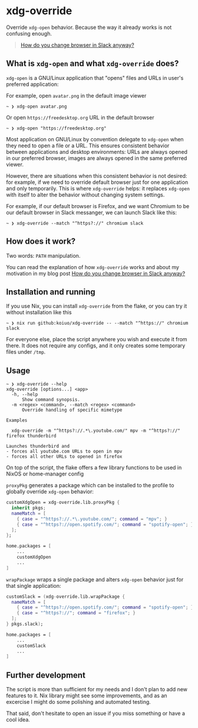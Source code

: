 # xdg-override

Override `xdg-open` behavior. Because the way it already works is not confusing enough.

> [How do you change browser in Slack anyway?][blog]

## What is `xdg-open` and what `xdg-override` does?

`xdg-open` is a GNU/Linux application that "opens" files and URLs in user's preferred application:

For example, open `avatar.png` in the default image viewer
```
~ ❯ xdg-open avatar.png
```

Or open `https://freedesktop.org` URL in the default browser
```
~ ❯ xdg-open "https://freedesktop.org"
```

Most application on GNU/Linux by convention delegate to `xdg-open` when they need to open a file or a URL. This ensures consistent behavior between applications and desktop environments: URLs are always opened in our preferred browser, images are always opened in the same preferred viewer.

However, there are situations when this consistent behavior is not desired: for example, if we need to override default browser just for one application and only temporarily. This is where `xdg-override` helps: it replaces `xdg-open` with itself to alter the behavior without changing system settings.

For example, if our default browser is Firefox, and we want Chromium to be our default browser in Slack messanger, we can launch Slack like this:
```
~ ❯ xdg-override --match "^https?://" chromium slack
```

## How does it work?

Two words: `PATH` manipulation.

You can read the explanation of how `xdg-override` works and about my motivation in my blog post [How do you change browser in Slack anyway?][blog]

## Installation and running

If you use Nix, you can install `xdg-override` from the flake, or you can try it without installation like this 

```
~ ❯ nix run github:koiuo/xdg-override -- --match "^https://" chromium slack
```

For everyone else, place the script anywhere you wish and execute it from there. It does not require any configs, and it only creates some temporary files under `/tmp`.

## Usage

```
~ ❯ xdg-override --help
xdg-override [options...] <app>
  -h, --help
      Show command synopsis.
  -m <regex> <command>, --match <regex> <command>
      Override handling of specific mimetype

Examples

  xdg-override -m "^https?://.*\.youtube.com/" mpv -m "^https?://" firefox thunderbird

Launches thunderbird and
- forces all youtube.com URLs to open in mpv
- forces all other URLs to opened in firefox
```

On top of the script, the flake offers a few library functions to be used in NixOS or home-manager config

`proxyPkg` generates a package which can be installed to the profile to globally override `xdg-open` behavior:

``` Nix
customXdgOpen = xdg-override.lib.proxyPkg { 
  inherit pkgs; 
  nameMatch = [
    { case = "^https?://.*\.youtube.com/"; command = "mpv"; }
    { case = "^https?://open.spotify.com/"; command = "spotify-open"; }
  ];
};

home.packages = [
    ...
    customXdgOpen
    ...
]
```

`wrapPackage` wraps a single package and alters `xdg-open` behavior just for that single application:

``` Nix
customSlack = (xdg-override.lib.wrapPackage { 
  nameMatch = [
    { case = "^https?://open.spotify.com/"; command = "spotify-open"; }
    { case = "^https?://"; command = "firefox"; }
  ];
} pkgs.slack);

home.packages = [
    ...
    customSlack
    ...
]
```

## Further development

The script is more than sufficient for my needs and I don't plan to add new features to it. Nix library might see some improvements, and as an excercise I might do some polishing and automated testing.

That said, don't hesitate to open an issue if you miss something or have a cool idea.

[blog]: https://127001.me/change-browser-in-slack
